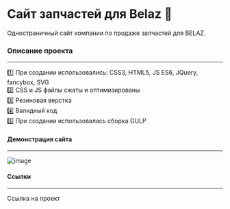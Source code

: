 # Сайт запчастей для Belaz :tractor:    
Одностраничный сайт компании по продаже запчастей для BELAZ.            

### Описание проекта
____
:one: При создании использовались: CSS3, HTML5, JS ES6, JQuery, fancybox, SVG         
:two: CSS и JS файлы сжаты и оптимизированы   
:three: Резиновая верстка   
:four: Валидный код    
:five: При создании использовалась сборка GULP    
    

#### Демонстрация сайта 
____    

![image]()

#### Ссылки    
____   

Ссылка на проект
